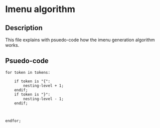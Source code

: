 # Imenu algorithm

## Description

This file explains with psuedo-code how the imenu generation algorithm works.

## Psuedo-code

```
for token in tokens:

    if token is "{":
        nesting-level + 1;
    endif;
    if token is "}":
        nesting-level - 1;
    endif;
    
    

endfor;
```
